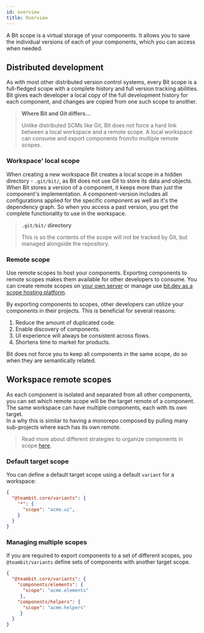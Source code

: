 ```yaml
---
id: overview
title: Overview
---
```


A Bit scope is a virtual storage of your components. It allows you to save the individual versions of each of your components, which you can access when needed.

## Distributed development

As with most other distributed version control systems, every Bit scope is a full-fledged scope with a complete history and full version tracking abilities. Bit gives each developer a local copy of the full development history for each component, and changes are copied from one such scope to another.

> **Where Bit and Git differs...**
>
> Unlike distributed SCMs like Git, Bit does not force a hard link between a local workspace and a remote scope. A local workspace can consume and export components from/to multiple remote scopes.

### Workspace' local scope

When creating a new workspace Bit creates a local scope in a hidden directory - `.git/bit/`, as Bit does not use Git to store its data and objects. When Bit stores a version of a component, it keeps more than just the component's implementation. A component-version includes all configurations applied for the specific component as well as it's the dependency graph. So when you access a past version, you get the complete functionality to use in the workspace.

> **`.git/bit/` directory**
>
> This is so the contents of the scope will not be tracked by Git, but managed alongside the repository.

### Remote scope

Use remote scopes to host your components. Exporting components to remote scopes makes them available for other developers to consume. You can create remote scopes on [your own server](/docs/guides/host-your-own-scope) or manage use [bit.dev as a scope hosting platform](/docs/guides/using-bit-dev).

By exporting components to scopes, other developers can utilize your components in their projects. This is beneficial for several reasons:

1. Reduce the amount of duplicated code.
1. Enable discovery of components.
1. UI experience will always be consistent across flows.
1. Shortens time to market for products.

Bit does not force you to keep all components in the same scope, do so when they are semantically related.

## Workspace remote scopes

As each component is isolated and separated from all other components, you can set which remote scope will be the target remote of a component. The same workspace can have multiple components, each with its own target.  
In a why this is similar to having a monorepo composed by pulling many sub-projects where each has its own remote.

> Read more about different strategies to organize components in scope [here](TODO).

### Default target scope

You can define a default target scope using a default `variant` for a workspace:

```json
{
  "@teambit.core/variants": {
    "*": {
      "scope": "acme.ui",
    }
  }
}
```

### Managing multiple scopes

If you are required to export components to a set of different scopes, you `@teambit/variants` define sets of components with another target scope.

```json
{
  "@teambit.core/variants": {
    "components/elements": {
      "scope": "acme.elements"
     },
    "components/helpers": {
      "scope": "acme.helpers"
     }
  }
}
```
